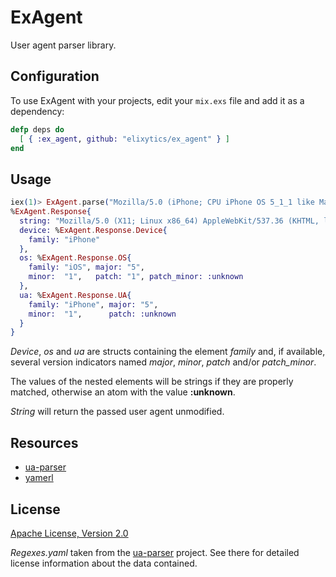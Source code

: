 # ExAgent

User agent parser library.


## Configuration

To use ExAgent with your projects, edit your `mix.exs` file and add it as a
dependency:

```elixir
defp deps do
  [ { :ex_agent, github: "elixytics/ex_agent" } ]
end
```


## Usage

```elixir
iex(1)> ExAgent.parse("Mozilla/5.0 (iPhone; CPU iPhone OS 5_1_1 like Mac OS X) AppleWebKit/534.46 (KHTML, like Gecko) Version/5.1 Mobile/9B206 Safari/7534.48.3")
%ExAgent.Response{
  string: "Mozilla/5.0 (X11; Linux x86_64) AppleWebKit/537.36 (KHTML, like Gecko) Chrome/31.0.1650.63 Safari/537.36",
  device: %ExAgent.Response.Device{
    family: "iPhone"
  },
  os: %ExAgent.Response.OS{
    family: "iOS", major: "5",
    minor:  "1",   patch: "1", patch_minor: :unknown
  },
  ua: %ExAgent.Response.UA{
    family: "iPhone", major: "5",
    minor:  "1",      patch: :unknown
  }
}
```

_Device_, _os_ and _ua_ are structs containing the element _family_ and, if
available, several version indicators named _major_, _minor_, _patch_ and/or
_patch\_minor_.

The values of the nested elements will be strings if they are properly matched,
otherwise an atom with the value __:unknown__.

_String_ will return the passed user agent unmodified.


## Resources

- [ua-parser](https://github.com/tobie/ua-parser)
- [yamerl](https://github.com/yakaz/yamerl)


## License

[Apache License, Version 2.0](http://www.apache.org/licenses/LICENSE-2.0)

_Regexes.yaml_ taken from the [ua-parser](https://github.com/tobie/ua-parser)
project. See there for detailed license information about the data contained.
